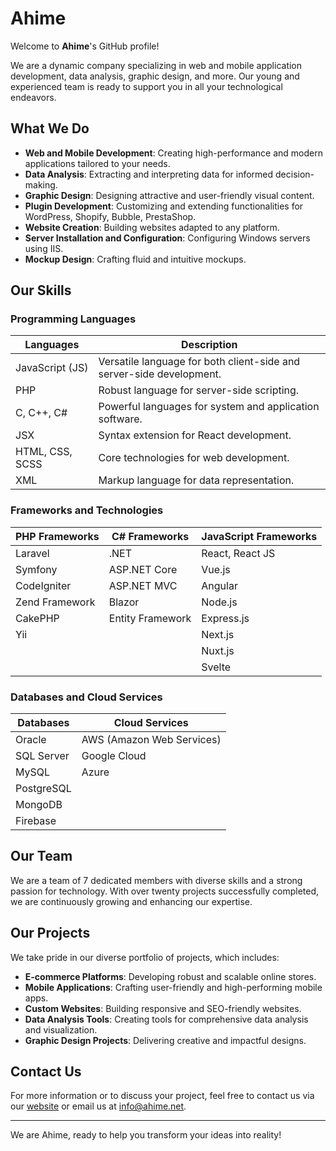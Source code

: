 # Ahime

Welcome to **Ahime**'s GitHub profile!

We are a dynamic company specializing in web and mobile application development, data analysis, graphic design, and more. Our young and experienced team is ready to support you in all your technological endeavors.

## What We Do

- **Web and Mobile Development**: Creating high-performance and modern applications tailored to your needs.
- **Data Analysis**: Extracting and interpreting data for informed decision-making.
- **Graphic Design**: Designing attractive and user-friendly visual content.
- **Plugin Development**: Customizing and extending functionalities for WordPress, Shopify, Bubble, PrestaShop.
- **Website Creation**: Building websites adapted to any platform.
- **Server Installation and Configuration**: Configuring Windows servers using IIS.
- **Mockup Design**: Crafting fluid and intuitive mockups.

## Our Skills

### Programming Languages

| Languages         | Description                                              |
|-------------------|----------------------------------------------------------|
| JavaScript (JS)   | Versatile language for both client-side and server-side development. |
| PHP               | Robust language for server-side scripting.               |
| C, C++, C#        | Powerful languages for system and application software.  |
| JSX               | Syntax extension for React development.                  |
| HTML, CSS, SCSS   | Core technologies for web development.                   |
| XML               | Markup language for data representation.                 |

### Frameworks and Technologies

| PHP Frameworks    | C# Frameworks           | JavaScript Frameworks  |
|-------------------|-------------------------|-------------------------|
| Laravel           | .NET                    | React, React JS         |
| Symfony           | ASP.NET Core            | Vue.js                  |
| CodeIgniter       | ASP.NET MVC             | Angular                 |
| Zend Framework    | Blazor                  | Node.js                 |
| CakePHP           | Entity Framework        | Express.js              |
| Yii               |                         | Next.js                 |
|                   |                         | Nuxt.js                 |
|                   |                         | Svelte                  |

### Databases and Cloud Services

| Databases         | Cloud Services          |
|-------------------|-------------------------|
| Oracle            | AWS (Amazon Web Services)|
| SQL Server        | Google Cloud            |
| MySQL             | Azure                   |
| PostgreSQL        |                         |
| MongoDB           |                         |
| Firebase          |                         |

## Our Team

We are a team of 7 dedicated members with diverse skills and a strong passion for technology. With over twenty projects successfully completed, we are continuously growing and enhancing our expertise.

## Our Projects

We take pride in our diverse portfolio of projects, which includes:

- **E-commerce Platforms**: Developing robust and scalable online stores.
- **Mobile Applications**: Crafting user-friendly and high-performing mobile apps.
- **Custom Websites**: Building responsive and SEO-friendly websites.
- **Data Analysis Tools**: Creating tools for comprehensive data analysis and visualization.
- **Graphic Design Projects**: Delivering creative and impactful designs.

## Contact Us

For more information or to discuss your project, feel free to contact us via our [website](https://www.ahime.net) or email us at [info@ahime.net](mailto:info@ahime.net).

---

We are Ahime, ready to help you transform your ideas into reality!
